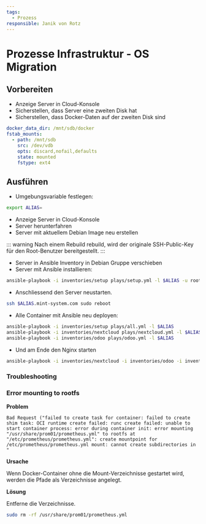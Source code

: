 ```yaml
---
tags:
  - Prozess
responsible: Janik von Rotz
---
```

# Prozesse Infrastruktur - OS Migration
## Vorbereiten

* Anzeige Server in Cloud-Konsole
* Sicherstellen, dass Server eine zweiten Disk hat
* Sicherstellen, dass Docker-Daten auf der zweiten Disk sind

```yml
docker_data_dir: /mnt/sdb/docker
fstab_mounts:
  - path: /mnt/sdb
    src: /dev/vdb
    opts: discard,nofail,defaults
    state: mounted
    fstype: ext4
```

## Ausführen

* Umgebungsvariable festlegen:

```bash
export ALIAS=
```

* Anzeige Server in Cloud-Konsole
* Server herunterfahren
* Server mit aktuellem Debian Image neu erstellen

::: warning
Nach einem Rebuild rebuild, wird der originale SSH-Public-Key für den Root-Benutzer bereitgestellt.
:::

* Server in Ansible Inventory in Debian Gruppe verschieben
* Server mit Ansible installieren: 

```bash
ansible-playbook -i inventories/setup plays/setup.yml -l $ALIAS -u root
```

* Anschliessend den Server neustarten.

```bash
ssh $ALIAS.mint-system.com sudo reboot
```

* Alle Container mit Ansible neu deployen:

```bash
ansible-playbook -i inventories/setup plays/all.yml -l $ALIAS
ansible-playbook -i inventories/nextcloud plays/nextcloud.yml -l $ALIAS
ansible-playbook -i inventories/odoo plays/odoo.yml -l $ALIAS
```

* Und am Ende den Nginx starten

```bash
ansible-playbook -i inventories/nextcloud -i inventories/odoo -i inventories/setup plays/nginx.yml -l $ALIAS --skip-tags check
```

### Troubleshooting

### Error mounting to rootfs

**Problem**

```
Bad Request ("failed to create task for container: failed to create shim task: OCI runtime create failed: runc create failed: unable to start container process: error during container init: error mounting "/usr/share/prom01/prometheus.yml" to rootfs at "/etc/prometheus/prometheus.yml": create mountpoint for /etc/prometheus/prometheus.yml mount: cannot create subdirectories in "
```

**Ursache**

Wenn Docker-Container ohne die Mount-Verzeichnisse gestartet wird, werden die Pfade als Verzeichnisse angelegt.

**Lösung**

Entferne die Verzeichnisse.

```bash
sudo rm -rf /usr/share/prom01/prometheus.yml
```